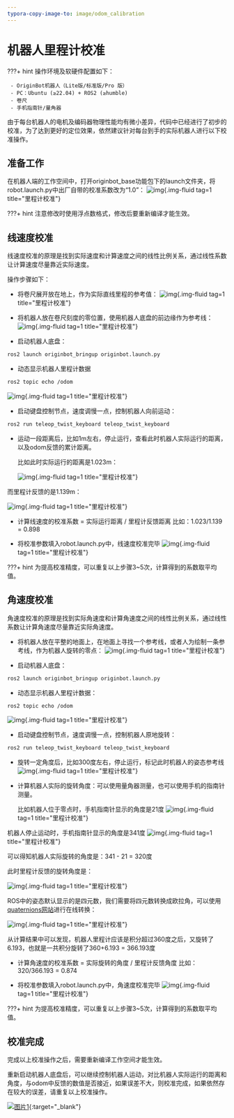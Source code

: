 ```yaml
---
typora-copy-image-to: image/odom_calibration
---
```


# **机器人里程计校准**

???+ hint
    操作环境及软硬件配置如下：
    

     - OriginBot机器人（Lite版/标准版/Pro 版）
     - PC：Ubuntu (≥22.04) + ROS2 (≥humble)
     - 卷尺
     - 手机指南针/量角器



由于每台机器人的电机及编码器物理性能均有微小差异，代码中已经进行了初步的校准，为了达到更好的定位效果，依然建议针对每台到手的实际机器人进行以下校准操作。



## **准备工作**
在机器人端的工作空间中，打开originbot_base功能包下的launch文件夹，将robot.launch.py中出厂自带的校准系数改为“1.0”：
![img](../../assets/img/odom_calibration/2022-09-02_10-29.png){.img-fluid tag=1 title="里程计校准"}



???+ hint
    注意修改时使用浮点数格式，修改后要重新编译才能生效。



## **线速度校准**

线速度校准的原理是找到实际速度和计算速度之间的线性比例关系，通过线性系数让计算速度尽量靠近实际速度。



操作步骤如下：

- 将卷尺展开放在地上，作为实际直线里程的参考值：
  ![img](../../assets/img/odom_calibration/2022-08-31-1.jpg){.img-fluid tag=1 title="里程计校准"}

  

- 将机器人放在卷尺刻度的零位置，使用机器人底盘的前边缘作为参考线：
  ![img](../../assets/img/odom_calibration/2022-08-31-2.jpg){.img-fluid tag=1 title="里程计校准"}

  

- 启动机器人底盘：
```bash
ros2 launch originbot_bringup originbot.launch.py
```


- 动态显示机器人里程计数据

```bash
ros2 topic echo /odom
```


![img](../../assets/img/odom_calibration/2022-09-02_10-35.png){.img-fluid tag=1 title="里程计校准"}



- 启动键盘控制节点，速度调慢一点，控制机器人向前运动：

```bash
ros2 run teleop_twist_keyboard teleop_twist_keyboard
```


- 运动一段距离后，比如1m左右，停止运行，查看此时机器人实际运行的距离，以及odom反馈的累计距离。

  比如此时实际运行的距离是1.023m：
  
  
  
  ![img](../../assets/img/odom_calibration/2022-08-31-8.jpg){.img-fluid tag=1 title="里程计校准"}



而里程计反馈的是1.139m：



![img](../../assets/img/odom_calibration/2022-09-02_10-41.png){.img-fluid tag=1 title="里程计校准"}




- 计算线速度的校准系数 = 实际运行距离 / 里程计反馈距离
  比如：1.023/1.139 = 0.898

  

- 将校准参数填入robot.launch.py中，线速度校准完毕
  ![img](../../assets/img/odom_calibration/2022-09-02_10-43.png){.img-fluid tag=1 title="里程计校准"}



???+ hint
    为提高校准精度，可以重复以上步骤3~5次，计算得到的系数取平均值。



## **角速度校准**

角速度校准的原理是找到实际角速度和计算角速度之间的线性比例关系，通过线性系数让计算角速度尽量靠近实际角速度。



- 将机器人放在平整的地面上，在地面上寻找一个参考线，或者人为绘制一条参考线，作为机器人旋转的零点：
![img](../../assets/img/odom_calibration/2022-08-31-3.jpg){.img-fluid tag=1 title="里程计校准"}




- 启动机器人底盘：

```bash
ros2 launch originbot_bringup originbot.launch.py
```


- 动态显示机器人里程计数据：

```bash
ros2 topic echo /odom
```

![img](../../assets/img/odom_calibration/2022-09-02_10-35.png){.img-fluid tag=1 title="里程计校准"}


- 启动键盘控制节点，速度调慢一点，控制机器人原地旋转：

```bash
ros2 run teleop_twist_keyboard teleop_twist_keyboard
```


- 旋转一定角度后，比如300度左右，停止运行，标记此时机器人的姿态参考线
  ![img](../../assets/img/odom_calibration/2022-08-31-4.jpg){.img-fluid tag=1 title="里程计校准"}




- 计算机器人实际的旋转角度：可以使用量角器测量，也可以使用手机的指南针测量。

  比如机器人位于零点时，手机指南针显示的角度是21度
  ![img](../../assets/img/odom_calibration/2022-08-31-6.jpg){.img-fluid tag=1 title="里程计校准"}



机器人停止运动时，手机指南针显示的角度是341度
![img](../../assets/img/odom_calibration/2022-08-31-5.jpg){.img-fluid tag=1 title="里程计校准"}



可以得知机器人实际旋转的角度是：341 - 21 = 320度



此时里程计反馈的旋转角度是：



![img](../../assets/img/odom_calibration/2022-09-02_11-04.png){.img-fluid tag=1 title="里程计校准"}



ROS中的姿态默认显示的是四元数，我们需要将四元数转换成欧拉角，可以使用[quaternions网站](https://quaternions.online/)进行在线转换：


![img](../../assets/img/odom_calibration/2022-09-02_11-06.png){.img-fluid tag=1 title="里程计校准"}



从计算结果中可以发现，机器人里程计应该是积分超过360度之后，又旋转了6.193，也就是一共积分旋转了360+6.193 = 366.193度




- 计算角速度的校准系数 = 实际旋转的角度 / 里程计反馈角度
  比如：320/366.193 = 0.874

  

- 将校准参数填入robot.launch.py中，角速度校准完毕
![img](../../assets/img/odom_calibration/2022-09-02_11-09.png){.img-fluid tag=1 title="里程计校准"}



???+ hint
    为提高校准精度，可以重复以上步骤3~5次，计算得到的系数取平均值。



## **校准完成**

完成以上校准操作之后，需要重新编译工作空间才能生效。

重新启动机器人底盘后，可以继续控制机器人运动，对比机器人实际运行的距离和角度，与odom中反馈的数值是否接近，如果误差不大，则校准完成，如果依然存在较大的误差，请重复以上校准操作。



[![图片1](../../assets/img/footer.png)](https://www.guyuehome.com/){:target="_blank"}

